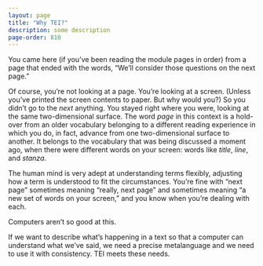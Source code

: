 ```yaml
---
layout: page
title: "Why TEI?"
description: some description
page-order: 810
---
```


You came here (if you’ve been reading the module pages in order) from a page that ended with the words, “We’ll consider those questions on the next page.”

Of course, you’re not looking at a page. You’re looking at a screen. (Unless you’ve printed the screen contents to paper. But why would you?) So you didn’t go to the *next* anything. You stayed right where you were, looking at the same two-dimensional surface. The word *page* in this context is a hold-over from an older vocabulary belonging to a different reading experience in which you do, in fact, advance from one two-dimensional surface to another. It belongs to the vocabulary that was being discussed a moment ago, when there were different words on your screen: words like *title*, *line*, and *stanza*.

The human mind is very adept at understanding terms flexibly, adjusting how a term is understood to fit the circumstances. You’re fine with “next page” sometimes meaning “really, next page” and sometimes meaning “a new set of words on your screen,” and you know when you’re dealing with each.

Computers aren’t so good at this.

If we want to describe what’s happening in a text so that a computer can understand what we’ve said, we need a precise metalanguage and we need to use it with consistency. TEI meets these needs.

